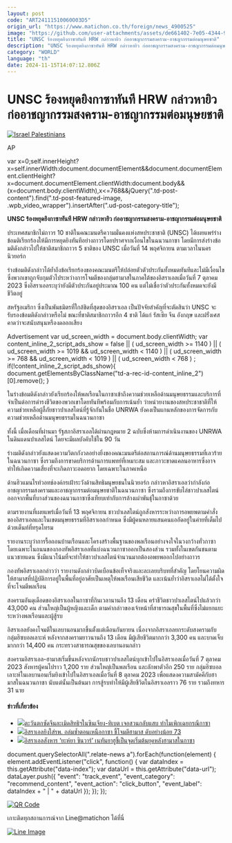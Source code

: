 ```yaml
---
layout: post
code: "ART24111510060O03D5"
origin_url: "https://www.matichon.co.th/foreign/news_4900525"
image: "https://github.com/user-attachments/assets/de661402-7e05-4344-95bb-15b1dbf97c81"
title: "UNSC ร้องหยุดยิงกาซาทันที HRW กล่าวหายิว ก่ออาชญากรรมสงคราม-อาชญากรรมต่อมนุษยชาติ"
description: "UNSC ร้องหยุดยิงกาซาทันที HRW กล่าวหายิว ก่ออาชญากรรมสงคราม-อาชญากรรมต่อมนุษยชาติ"
category: "WORLD"
language: "th"
date: 2024-11-15T14:07:12.806Z
---
```


# UNSC ร้องหยุดยิงกาซาทันที HRW กล่าวหายิว ก่ออาชญากรรมสงคราม-อาชญากรรมต่อมนุษยชาติ

[![](https://www.matichon.co.th/wp-content/uploads/2024/11/ungz-728x486.jpg "Israel Palestinians")](https://www.matichon.co.th/wp-content/uploads/2024/11/ungz.jpg)

AP

var x=0;self.innerHeight?x=self.innerWidth:document.documentElement&&document.documentElement.clientHeight?x=document.documentElement.clientWidth:document.body&&(x=document.body.clientWidth),x<=768&&jQuery(".td-post-content").find(".td-post-featured-image, .wpb\_video\_wrapper").insertAfter(".ud-post-category-title");

**UNSC ร้องหยุดยิงกาซาทันที HRW กล่าวหายิว ก่ออาชญากรรมสงคราม-อาชญากรรมต่อมนุษยชาติ**

ประเทศสมาชิกไม่ถาวร 10 ชาติในคณะมนตรีความมั่นคงแห่งสหประชาชาติ (UNSC) ได้เผยแพร่ร่างข้อมติเรียกร้องให้มีการหยุดยิงทันทีอย่างถาวรโดยปราศจากเงื่อนไขในฉนวนกาซา โดยมีการส่งร่างข้อมติดังกล่าวไปให้ชาติสมาชิกถาวร 5 ชาติของ UNSC เมื่อวันที่ 14 พฤศจิกายน ตามเวลาในนครนิวยอร์ก

ร่างข้อมติดังกล่าวได้ย้ำถึงข้อเรียกร้องของคณะมนตรีให้ปล่อยตัวตัวประกันทั้งหมดทันทีและไม่มีเงื่อนไข ซึ่งพวกเขาถูกจับกุมตัวไประหว่างการโจมตีของกลุ่มฮามาสในภาคใต้ของอิสราเอลเมื่อวันที่ 7 ตุลาคม 2023 ซึ่งอิสราเอลระบุว่ายังมีตัวประกันอยู่ประมาณ 100 คน แต่ไม่เชื่อว่าตัวประกันทั้งหมดจะยังมีชีวิตอยู่

สหรัฐอเมริกา ซึ่งเป็นพันธมิตรที่ใกล้ชิดที่สุดของอิสราเอล เป็นปัจจัยสำคัญที่จะตัดสินว่า UNSC จะรับรองข้อมติดังกล่าวหรือไม่ ขณะที่ชาติสมาชิกถาวรอีก 4 ชาติ ได้แก่ รัสเซีย จีน อังกฤษ และฝรั่งเศส คาดว่าจะสนับสนุนหรืองดออกเสียง

Advertisement var ud\_screen\_width = document.body.clientWidth; var content\_inline\_2\_script\_ads\_show = false || ( ud\_screen\_width >= 1140 ) || ( ud\_screen\_width >= 1019 && ud\_screen\_width < 1140 ) || ( ud\_screen\_width >= 768 && ud\_screen\_width < 1019 ) || ( ud\_screen\_width < 768 ) ; if(!content\_inline\_2\_script\_ads\_show){ document.getElementsByClassName("td-a-rec-id-content\_inline\_2")\[0\].remove(); }

ในร่างข้อมติดังกล่าวยังเรียกร้องให้พลเรือนในกาซาเข้าถึงความช่วยเหลือด้านมนุษยธรรมและบริการที่จำเป็นต่อการดำรงชีวิตของพวกเขาโดยทันทีพร้อมกับการเน้นย้ำ ว่าหน่วยงานของสหประชาชาติที่ให้ความช่วยเหลือผู้ลี้ภัยชาวปาเลสไตน์ที่รู้จักกันในชื่อ UNRWA ยังคงเป็นแกนหลักของการจัดการกับความช่วยเหลือด้านมนุษยธรรมในฉนวนกาซา

ทั้งนี้ เมื่อเดือนที่ผ่านมา รัฐสภาอิสราเอลได้ผ่านกฎหมาย 2 ฉบับซึ่งห้ามการดำเนินงานของ UNRWA ในดินแดนปาเลสไตน์ โดยจะมีผลบังคับใช้ใน 90 วัน

ร่างมติดังกล่าวยังแสดงความวิตกกังวลอย่างยิ่งของคณะมนตรีต่อสถานการณ์ด้านมนุษยธรรมที่เลวร้ายในฉนวนกาซา ซึ่งรวมถึงการขาดบริการด้านการแพทย์ที่เหมาะสม และภาวะขาดแคลนอาหารซึ่งอาจทำให้เกิดความเสี่ยงที่จะเกิดภาวะอดอยาก โดยเฉพาะในภาคเหนือ

ด้านฮิวแมนไรท์วอทช์องค์กรเฝ้าระวังด้านสิทธิมนุษยชนในนิวยอร์ก กล่าวหาอิสราเอลว่ากำลังก่ออาชญากรรมสงครามและอาชญากรรมต่อมนุษยชาติในฉนวนกาซา ซึ่งรวมถึงการขับไล่ชาวปาเลสไตน์ออกจากพื้นที่บางส่วนของฉนวนกาซาซึ่งเทียบเท่ากับการล้างเผ่าพันธุ์ในกาซาด้วย

ตามรายงานที่เผยแพร่เมื่อวันที่ 13 พฤศจิกายน ชาวปาเลสไตน์ถูกสังหารระหว่างการอพยพตามคำสั่งของอิสราเอลและในเขตมนุษยธรรมที่อิสราเอลกำหนด ซึ่งมีผู้คนหลายแสนคนแออัดอยู่ในค่ายที่เต็มไปด้วยเต็นท์ที่ทรุดโทรม

รายงานระบุว่าการรื้อถอนบ้านเรือนและโครงสร้างพื้นฐานของพลเรือนอย่างจงใจในวงกว้างทั่วกาซา โดยเฉพาะในถนนของกองทัพอิสราเอลที่แบ่งฉนวนกาซาออกเป็นสองส่วน รวมทั้งในเขตกันชนตามแนวชายแดน ซึ่งมีแนวโน้มที่จะทำให้ชาวปาเลสไตน์จำนวนมากต้องอพยพออกไปอย่างถาวร

กองทัพอิสราเอลกล่าวว่า รายงานดังกล่าวบิดเบือนข้อเท็จจริงและละเลยบริบทที่สำคัญ โดยโยนความผิดให้ฮามาสที่ปฏิบัติการอยู่ในพื้นที่อยู่อาศัยเป็นเหตุให้พลเรือนเสียชีวิต และเน้นย้ำว่าอิสราเอลไม่ได้ตั้งใจที่จะโจมตีพลเรือน

สงครามอันดุเดือดของอิสราเอลในกาซาที่กินเวลานานถึง 13 เดือน คร่าชีวิตชาวปาเลสไตน์ไปแล้วกว่า 43,000 คน ส่วนใหญ่เป็นผู้หญิงและเด็ก ตามคำกล่าวของเจ้าหน้าที่สาธารณสุขในพื้นที่ซึ่งไม่แยกแยะระหว่างพลเรือนและผู้สู้รบ

อิสราเอลยังคงโจมตีในเลบานอนมากขึ้นตั้งแต่เดือนกันยายน เนื่องจากอิสราเอลยกระดับสงครามกับกลุ่มฮิซบอลเลาะห์ หลังจากสงครามยาวนานถึง 13 เดือน มีผู้เสียชีวิตมากกว่า 3,300 คน และบาดเจ็บมากกว่า 14,400 คน กระทรวงสาธารณสุขของเลบานอนกล่าว

สงครามอิสราเอล-ฮามาสเริ่มขึ้นหลังจากนักรบชาวปาเลสไตน์บุกเข้าไปในอิสราเอลเมื่อวันที่ 7 ตุลาคม 2023 สังหารผู้คนไปราว 1,200 ราย ส่วนใหญ่เป็นพลเรือน และลักพาตัวอีก 250 ราย กลุ่มฮิซบอลเลาะห์ในเลบานอนเริ่มยิงเข้าไปในอิสราเอลเมื่อวันที่ 8 ตุลาคม 2023 เพื่อแสดงความสามัคคีกับฮามาสในฉนวนกาซา นับแต่นั้นเป็นต้นมา การสู้รบทำให้มีผู้เสียชีวิตในอิสราเอลราว 76 ราย รวมถึงทหาร 31 นาย

#### ข่าวที่เกี่ยวข้อง

*   [![](https://www.matichon.co.th/wp-content/uploads/2024/10/UNHRC-scaled.jpg)ตะวันตกซัดจีนละเมิดสิทธิฯในซินเจียง-ทิเบต เจอสวนกลับแสบ ทำไมเพิกเฉยกรณีกาซา](https://www.matichon.co.th/foreign/news_4860760)
*   [![](https://www.matichon.co.th/wp-content/uploads/2024/10/pgz.jpg)อิสราเอลยิงใส่รพ. ถล่มซ้ำตอนเหนือกาซา ชี้โจมตีฮามาส ดับอย่างน้อย 73](https://www.matichon.co.th/foreign/news_4855490)
*   [![](https://www.matichon.co.th/wp-content/uploads/2024/10/IMG_2668.jpeg)อิสราเอลสังหาร ‘ยะห์ยา ซินวาร์’ เนทันยาฮูชี้เป็นจุดเริ่มต้นยุคหลังฮามาสในกาซา](https://www.matichon.co.th/foreign/news_4852188)

document.querySelectorAll(".relate-news a").forEach(function(element) { element.addEventListener("click", function() { var dataIndex = this.getAttribute("data-index"); var dataUrl = this.getAttribute("data-url"); dataLayer.push({ "event": "track\_event", "event\_category": "recommend\_content", "event\_action": "click\_button", "event\_label": dataIndex + " | " + dataUrl }); }); });

[![QR Code](https://www.matichon.co.th/wp-content/uploads/2023/07/wob1371z.jpg)](https://lin.ee/ht0nDxX)

เกาะติดทุกสถานการณ์จาก Line@matichon ได้ที่นี่

[![Line Image](https://www.matichon.co.th/wp-content/uploads/2023/07/th.png)](https://lin.ee/ht0nDxX)